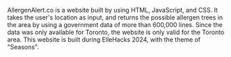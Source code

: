 AllergenAlert.co is a website built by using HTML, JavaScript, and CSS. It takes the user's location as input, and returns the possible allergen trees in the area by using a government data of more than 600,000 lines. 
Since the data was only available for Toronto, the website is only valid for the Toronto area.
This website is built during ElleHacks 2024, with the theme of "Seasons".
